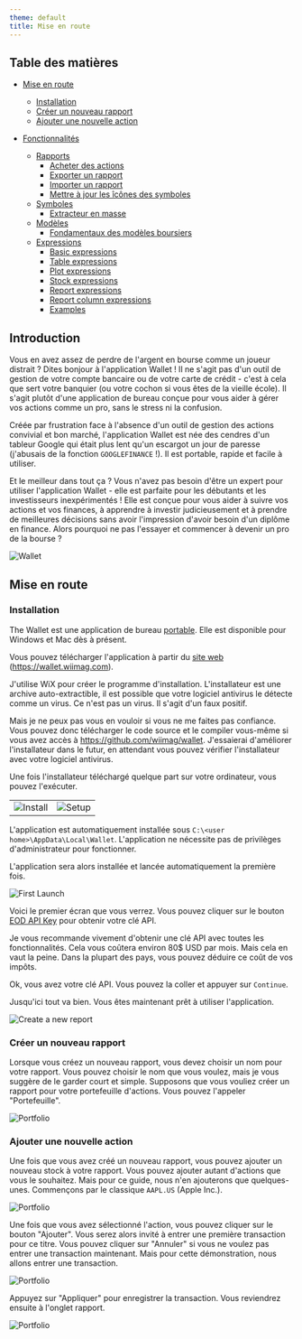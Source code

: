 ```yaml
---
theme: default
title: Mise en route
---
```


## Table des matières

- [Mise en route](#mise-en-route)
  - [Installation](#installation)
  - [Créer un nouveau rapport](#créer-un-nouveau-rapport)
  - [Ajouter une nouvelle action](#ajouter-une-nouvelle-action)

- [Fonctionnalités](#fonctionnalités)
  - [Rapports](./report.md)
      - [Acheter des actions](buy_stock.md)
      - [Exporter un rapport](report_export.md)
      - [Importer un rapport](report_import.md)
      - [Mettre à jour les îcônes des symboles](update_icon.md)
  - [Symboles](./symbols.md)
      - [Extracteur en masse](./bulk_extractor.md)
  - [Modèles](./pattern.md)
      - [Fondamentaux des modèles boursiers](stock_pattern_fundamentals.md)
  - [Expressions](./expressions.md)
      - [Basic expressions](./expressions.md#basic-functions)
      - [Table expressions](./expressions.md#tabletitle-set-columns)
      - [Plot expressions](./expressions.md#plottitle-x_set-y_set-options)
      - [Stock expressions](./expressions.md#ssymbol-field-date-stock-or-eod)
      - [Report expressions](./expressions.md#rreport-title-field)
      - [Report column expressions](./expressions.md#column-expressions)
      - [Examples](./expressions.md#examples-5)

## Introduction

Vous en avez assez de perdre de l'argent en bourse comme un joueur distrait ? Dites bonjour à l'application Wallet ! Il ne s'agit pas d'un outil de gestion de votre compte bancaire ou de votre carte de crédit - c'est à cela que sert votre banquier (ou votre cochon si vous êtes de la vieille école). Il s'agit plutôt d'une application de bureau conçue pour vous aider à gérer vos actions comme un pro, sans le stress ni la confusion.

Créée par frustration face à l'absence d'un outil de gestion des actions convivial et bon marché, l'application Wallet est née des cendres d'un tableur Google qui était plus lent qu'un escargot un jour de paresse (j'abusais de la fonction `GOOGLEFINANCE` !). Il est portable, rapide et facile à utiliser.

Et le meilleur dans tout ça ? Vous n'avez pas besoin d'être un expert pour utiliser l'application Wallet - elle est parfaite pour les débutants et les investisseurs inexpérimentés ! Elle est conçue pour vous aider à suivre vos actions et vos finances, à apprendre à investir judicieusement et à prendre de meilleures décisions sans avoir l'impression d'avoir besoin d'un diplôme en finance. Alors pourquoi ne pas l'essayer et commencer à devenir un pro de la bourse ?

![Wallet](img/wallet.png)

## Mise en route

### Installation

The Wallet est une application de bureau [portable](/download/portable). Elle est disponible pour Windows et Mac dès à présent. 

Vous pouvez télécharger l'application à partir du [site web](https://wallet.wiimag.com) (<https://wallet.wiimag.com>).

J'utilise WiX pour créer le programme d'installation. L'installateur est une archive auto-extractible, il est possible que votre logiciel antivirus le détecte comme un virus. Ce n'est pas un virus. Il s'agit d'un faux positif.

Mais je ne peux pas vous en vouloir si vous ne me faites pas confiance. Vous pouvez donc télécharger le code source et le compiler vous-même si vous avez accès à <https://github.com/wiimag/wallet>. J'essaierai d'améliorer l'installateur dans le futur, en attendant vous pouvez vérifier l'installateur avec votre logiciel antivirus.

Une fois l'installateur téléchargé quelque part sur votre ordinateur, vous pouvez l'exécuter.

|   |   |
|---|---|
| ![Install](./img/setup_install.png) | ![Setup](./img/setup_launch.png) |

L'application est automatiquement installée sous  `C:\<user home>\AppData\Local\Wallet`. L'application ne nécessite pas de privilèges d'administrateur pour fonctionner.

L'application sera alors installée et lancée automatiquement la première fois.

![First Launch](./img/wallet_01.png)

Voici le premier écran que vous verrez. Vous pouvez cliquer sur le bouton [EOD API Key](https://eodhistoricaldata.com/r/?ref=PF9TZC2T) pour obtenir votre clé API.

Je vous recommande vivement d'obtenir une clé API avec toutes les fonctionnalités. Cela vous coûtera environ 80$ USD par mois. Mais cela en vaut la peine. Dans la plupart des pays, vous pouvez déduire ce coût de vos impôts.

Ok, vous avez votre clé API. Vous pouvez la coller et appuyer sur `Continue`.

Jusqu'ici tout va bien. Vous êtes maintenant prêt à utiliser l'application.

![Create a new report](./img/wallet_02.png)

### Créer un nouveau rapport

Lorsque vous créez un nouveau rapport, vous devez choisir un nom pour votre rapport. Vous pouvez choisir le nom que vous voulez, mais je vous suggère de le garder court et simple. Supposons que vous vouliez créer un rapport pour votre portefeuille d'actions. Vous pouvez l'appeler "Portefeuille".

![Portfolio](./img/wallet_03.png)

### Ajouter une nouvelle action

Une fois que vous avez créé un nouveau rapport, vous pouvez ajouter un nouveau stock à votre rapport. Vous pouvez ajouter autant d'actions que vous le souhaitez. Mais pour ce guide, nous n'en ajouterons que quelques-unes. Commençons par le classique `AAPL.US` (Apple Inc.).

![Portfolio](./img/wallet_04.png)

Une fois que vous avez sélectionné l'action, vous pouvez cliquer sur le bouton "Ajouter". Vous serez alors invité à entrer une première transaction pour ce titre. Vous pouvez cliquer sur "Annuler" si vous ne voulez pas entrer une transaction maintenant. Mais pour cette démonstration, nous allons entrer une transaction.

![Portfolio](./img/wallet_05.png)

Appuyez sur "Appliquer" pour enregistrer la transaction. Vous reviendrez ensuite à l'onglet rapport.

![Portfolio](./img/wallet_06.png)
